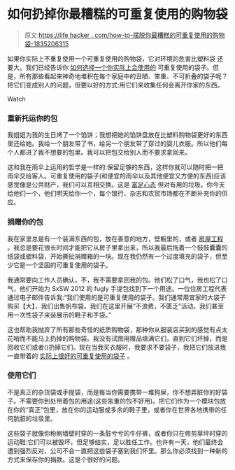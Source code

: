 # 如何扔掉你最糟糕的可重复使用的购物袋

> 原文:[https://life hacker . com/how-to-摆脱你最糟糕的可重复使用的购物袋-1835206315](https://lifehacker.com/how-to-get-rid-of-your-worst-reusable-grocery-bags-1835206315)

如果你实际上不重复使用一个可重复使用的购物袋，它对环境的危害比塑料袋 还要大。我们已经告诉你 [如何选择一个你实际上会使用的](https://lifehacker.com/how-to-actually-use-your-reusable-grocery-bags-1821390104) 可重复使用的袋子。但是，所有那些看起来神奇地堆积在每个家庭中的丑陋、笨重、不可折叠的袋子呢？把它们变成别人的问题，但要以好的方式:用它们来收集任何会离开你家的东西。

Watch

### 重新托运你的包

我姐姐为我的生日烤了一个馅饼；我想把她的馅饼盘放在比塑料购物袋更好的东西里还给她。我给一个朋友带了书，给另一个朋友带了穿过的婴儿衣服。所以他们每个人都进了我不想要的包里。我可以把包交给别人而不要求拿回来。

这和我在雨伞上运用的哲学是一样的:保留足够的东西，这样你就可以随时把一把雨伞交给客人。可重复使用的袋子(和便宜的雨伞以及其他便宜又方便的东西)应该感觉像是公共财产，我们可以互相交换。这是 [富足心态](https://lifehacker.com/stop-procrastinating-with-the-abundance-mentality-143572) 但对有用的垃圾。你今天给他们一个，他们明天给你一个，每个银行、杂志和农贸市场都在不断补充你的供应。

### 捐赠你的包

我在家里总是有一个装满东西的包，放在善意的地方，壁橱里的，或者 [房屋工程](https://www.housingworks.org/) 。我总是要花很长时间才能把它从房子里拿出来，所以我最后拖着一个鼓鼓囊囊的纸袋或塑料袋，开始撕扯捐赠箱的一块。现在我仍然有一个过度填充的袋子，但至少它是一个坚固的可重复使用的袋子。

我通常要向工作人员确认，不，我不需要拿回我的包。他们松了口气，我也松了口气，他们开始为 SxSW 2012 的 fugly 手提包找到下一个用途。一位住房工程代表通过电子邮件告诉我:“我们使用的是可重复使用的袋子。我们通常用宜家的大袋子购买【大】，我们出售帆布袋。我们在这里开展“不浪费，不匮乏”活动。我们甚至用一次性袋子来装展示的鞋子和手袋。”

这也帮助我抛弃了所有那些奇怪的纸质购物袋，那种你从服装店买到的感觉有点太花哨而不能马上扔掉的购物袋。我没有试图用赠品填满它们，直到它们坏掉，而是回收它们或者()扔掉它们。现在当我买衣服时，我要求不要袋子，我把它们放进我一直带着的 [实际上很好的可重复使用的袋子](https://lifehacker.com/how-to-actually-use-your-reusable-grocery-bags-1821390104) 。

### 使用它们

不是真正的杂货袋或手提袋，而是每当你需要携带一堆狗屎，你不想弄脏你的好袋子。不需要你到处带着包的用途(这些笨重的包不好用)。把它们作为一个模块包放在你的“真正”包里，放在你的运动服或多余的鞋子里，或者你在世界各地携带的任何肮脏的垃圾里。

这些袋子就像你粉刷墙壁时穿的一条脏兮兮的牛仔裤，或者你只在修剪草坪时穿的运动鞋:它们可以被毁坏，但足够结实，足以胜任工作。也许有一天，他们最终会遭到强烈反对，公司不会一直把这些袋子塞到我们怀里。那么你必须找到一种新的方式来保存你的捐款。这是个很好的问题。